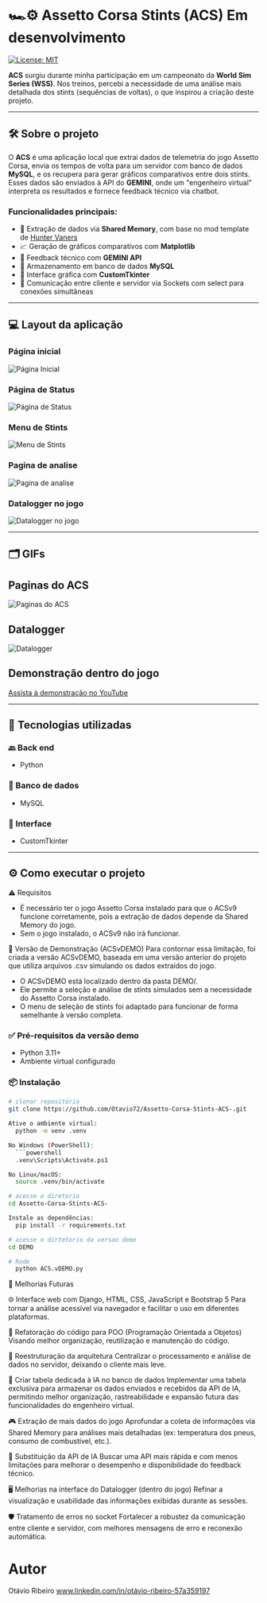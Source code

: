 # 🏎️⚙️ Assetto Corsa Stints (ACS) Em desenvolvimento

[![License: MIT](https://img.shields.io/badge/License-MIT-green.svg)](https://github.com/Otavio72/Assetto-Corsa-Stints-ACS-/blob/main/LICENSE)

**ACS** surgiu durante minha participação em um campeonato da **World Sim Series (WSS)**. Nos treinos, percebi a necessidade de uma análise mais detalhada dos stints (sequências de voltas), o que inspirou a criação deste projeto.

---

## 🛠️ Sobre o projeto

O **ACS** é uma aplicação local que extrai dados de telemetria do jogo Assetto Corsa, envia os tempos de volta para um servidor com banco de dados **MySQL**, e os recupera para gerar gráficos comparativos entre dois stints. Esses dados são enviados à API do **GEMINI**, onde um "engenheiro virtual" interpreta os resultados e fornece feedback técnico via chatbot.


### Funcionalidades principais:

- 🧾 Extração de dados via **Shared Memory**, com base no mod template de [Hunter Vaners](https://github.com/huntervaners/Template_Assetto_Corsa_App)
- 📈 Geração de gráficos comparativos com **Matplotlib**
- 🤖 Feedback técnico com **GEMINI API**
- 💾 Armazenamento em banco de dados **MySQL**
- 🌙 Interface gráfica com **CustomTkinter**
- 🔌 Comunicação entre cliente e servidor via Sockets com select para conexões simultâneas

---

## 💻 Layout da aplicação

### Página inicial
![Página Inicial](https://github.com/Otavio72/assets/blob/main/acs1.png)

### Página de Status
![Página de Status](https://github.com/Otavio72/assets/blob/main/acs2.png)

### Menu de Stints
![Menu de Stints](https://github.com/Otavio72/assets/blob/main/acs3.png)

### Pagina de analise
![Pagina de analise](https://github.com/Otavio72/assets/blob/main/acs4.png)

### Datalogger no jogo
![Datalogger no jogo](https://github.com/Otavio72/assets/blob/main/acs5.png)

---

## 🗂️ GIFs

## Paginas do ACS
![Paginas do ACS](https://github.com/Otavio72/assets/blob/main/gif1.gif)

## Datalogger
![Datalogger](https://github.com/Otavio72/assets/blob/main/gif3.gif)

## Demonstração dentro do jogo
[Assista à demonstração no YouTube](https://www.youtube.com/watch?v=mdHSS1vnZvM)

---

## 🚀 Tecnologias utilizadas

### 🔙 Back end
- Python

### 💾 Banco de dados
- MySQL

### 🎨 Interface
- CustomTkinter

---

## ⚙️ Como executar o projeto

⚠️ Requisitos
- É necessário ter o jogo Assetto Corsa instalado para que o ACSv9 funcione corretamente, pois a extração de dados depende da Shared Memory do jogo.
- Sem o jogo instalado, o ACSv9 não irá funcionar.

🧪 Versão de Demonstração (ACSvDEMO)
Para contornar essa limitação, foi criada a versão ACSvDEMO, baseada em uma versão anterior do projeto que utiliza arquivos .csv simulando os dados extraídos do jogo.

- O ACSvDEMO está localizado dentro da pasta DEMO/.
- Ele permite a seleção e análise de stints simulados sem a necessidade do Assetto Corsa instalado.
- O menu de seleção de stints foi adaptado para funcionar de forma semelhante à versão completa.


### ✅ Pré-requisitos da versão demo

- Python 3.11+
- Ambiente virtual configurado

### 📦 Instalação

```bash
# clonar repositório
git clone https://github.com/Otavio72/Assetto-Corsa-Stints-ACS-.git

Ative o ambiente virtual:
  python -m venv .venv

No Windows (PowerShell):
  ```powershell
  .venv\Scripts\Activate.ps1

No Linux/macOS:
  source .venv/bin/activate

# acesse o diretorio
cd Assetto-Corsa-Stints-ACS-

Instale as dependências:
  pip install -r requirements.txt

# acesse o dirtetorio da versao demo
cd DEMO

# Rode
  python ACS.vDEMO.py

```

🧠 Melhorias Futuras

🌐 Interface web com Django, HTML, CSS, JavaScript e Bootstrap 5
Para tornar a análise acessível via navegador e facilitar o uso em diferentes plataformas.

🧱 Refatoração do código para POO (Programação Orientada a Objetos)
Visando melhor organização, reutilização e manutenção do código.

🧭 Reestruturação da arquitetura
Centralizar o processamento e análise de dados no servidor, deixando o cliente mais leve.

💾 Criar tabela dedicada à IA no banco de dados
Implementar uma tabela exclusiva para armazenar os dados enviados e recebidos da API de IA, permitindo melhor organização, rastreabilidade e expansão futura das funcionalidades do engenheiro virtual.
  

🎮 Extração de mais dados do jogo
Aprofundar a coleta de informações via Shared Memory para análises mais detalhadas (ex: temperatura dos pneus, consumo de combustível, etc.).

🤖 Substituição da API de IA
Buscar uma API mais rápida e com menos limitações para melhorar o desempenho e disponibilidade do feedback técnico.

🖥️ Melhorias na interface do Datalogger (dentro do jogo)
Refinar a visualização e usabilidade das informações exibidas durante as sessões.

🛡️ Tratamento de erros no socket
Fortalecer a robustez da comunicação entre cliente e servidor, com melhores mensagens de erro e reconexão automática.


# Autor
Otávio Ribeiro
www.linkedin.com/in/otávio-ribeiro-57a359197
